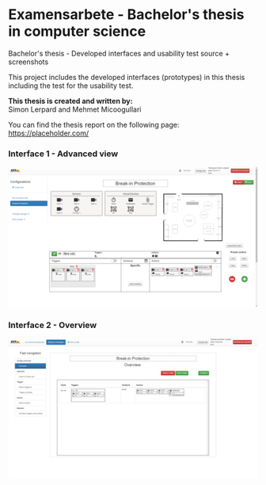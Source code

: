 # Examensarbete - Bachelor's thesis in computer science
Bachelor's thesis - Developed interfaces and usability test source + screenshots

This project includes the developed interfaces (prototypes) in this thesis including the test for the usability test.

**This thesis is created and written by: <br/>**
Simon Lerpard and Mehmet Micoogullari

You can find the thesis report on the following page:
https://placeholder.com/

### Interface 1 - Advanced view
![Screenshot of the advanced view in interface 1 for the use case 'Break-in protection'](/Screenshots/Interface%201/Use%20Case%20Example%20Start%20Page%20Advanced%20View.png "Interface 1 - Advanced view")

### Interface 2 - Overview
![Screenshot of the overview in interface 2 for the use case 'Break-in protection'](/Screenshots/Interface%202/Use%20Case%20Example%20Start%20Page%20(overview).png "Interface 2 - Overview")
